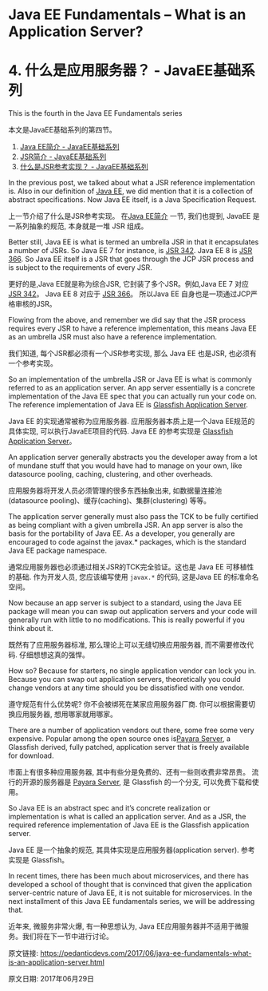 # Java EE Fundamentals – What is an Application Server?

# 4. 什么是应用服务器？ - JavaEE基础系列


This is the fourth in the Java EE Fundamentals series

本文是JavaEE基础系列的第四节。



1. [Java EE简介 - JavaEE基础系列](http://blog.csdn.net/renfufei/article/details/74073705)
2. [JSR简介 - JavaEE基础系列](http://blog.csdn.net/renfufei/article/details/74074616)
3. [什么是JSR参考实现？ - JavaEE基础系列](http://blog.csdn.net/renfufei/article/details/74094488)


In the previous post, we talked about what a JSR reference implementation is. Also in our definition of [Java EE](https://www.udemy.com/the-theory-and-practice-of-java-ee-for-java-software-developers/learn/v4/), we did mention that it is a collection of abstract specifications. Now Java EE itself, is a Java Specification Request.

上一节介绍了什么是JSR参考实现。 在[Java EE简介](http://blog.csdn.net/renfufei/article/details/74073705) 一节, 我们也提到, JavaEE 是一系列抽象的规范, 本身就是一堆 JSR 组成。


Better still, Java EE is what is termed an umbrella JSR in that it encapsulates a number of JSRs. So Java EE 7 for instance, is [JSR 342](https://www.jcp.org/en/jsr/detail?id=342). Java EE 8 is [JSR 366](https://www.jcp.org/en/jsr/detail?id=366). So Java EE itself is a JSR that goes through the JCP JSR process and is subject to the requirements of every JSR.

更好的是,Java EE就是称为综合JSR, 它封装了多个JSR。例如,Java EE 7 对应 [JSR 342](https://www.jcp.org/en/jsr/detail?id=342)。 Java EE 8 对应于 [JSR 366](https://www.jcp.org/en/jsr/detail?id=366)。 所以Java EE 自身也是一项通过JCP严格审核的JSR。


Flowing from the above, and remember we did say that the JSR process requires every JSR to have a reference implementation, this means Java EE as an umbrella JSR must also have a reference implementation.

我们知道, 每个JSR都必须有一个JSR参考实现, 那么 Java EE 也是JSR, 也必须有一个参考实现。


So an implementation of the umbrella JSR or Java EE is what is commonly referred to as an application server. An app server essentially is a concrete implementation of the Java EE spec that you can actually run your code on. The reference implementation of Java EE is [Glassfish Application Server](https://github.com/javaee/glassfish).

Java EE 的实现通常被称为应用服务器. 应用服务器本质上是一个Java EE规范的具体实现, 可以执行JavaEE项目的代码. Java EE 的参考实现是 [Glassfish Application Server](https://github.com/javaee/glassfish)。


An application server generally abstracts you the developer away from a lot of mundane stuff that you would have had to manage on your own, like datasource pooling, caching, clustering, and other overheads.

应用服务器将开发人员必须管理的很多东西抽象出来, 如数据量连接池(datasource pooling)、缓存(caching)、集群(clustering) 等等。


The application server generally must also pass the TCK to be fully certified as being compliant with a given umbrella JSR. An app server is also the basis for the portability of Java EE. As a developer, you generally are encouraged to code against the javax.* packages, which is the standard Java EE package namespace.

通常应用服务器也必须通过相关JSR的TCK完全验证。这也是 Java EE 可移植性的基础. 作为开发人员, 您应该编写使用 `javax.*` 的代码, 这是Java EE 的标准命名空间。



Now because an app server is subject to a standard, using the Java EE package will mean you can swap out application servers and your code will generally run with little to no modifications. This is really powerful if you think about it.

既然有了应用服务器标准, 那么理论上可以无缝切换应用服务器, 而不需要修改代码. 仔细想想这真的强悍。


How so? Because for starters, no single application vendor can lock you in. Because you can swap out application servers, theoretically you could change vendors at any time should you be dissatisfied with one vendor.

遵守规范有什么优势呢?  你不会被绑死在某家应用服务器厂商. 你可以根据需要切换应用服务器, 想用哪家就用哪家。


There are a number of application vendors out there, some free some very expensive. Popular among the open source ones is[Payara Server](http://payara.fish), a Glassfish derived, fully patched, application server that is freely available for download.

市面上有很多种应用服务器, 其中有些分是免费的、还有一些则收费非常昂贵。 流行的开源的服务器是 [Payara Server](http://payara.fish), 是 Glassfish 的一个分支, 可以免费下载和使用。


So Java EE is an abstract spec and it’s concrete realization or implementation is what is called an application server. And as a JSR, the required reference implementation of Java EE is the Glassfish application server.

Java EE 是一个抽象的规范, 其具体实现是应用服务器(application server). 参考实现是 Glassfish。


In recent times, there has been much about microservices, and there has developed a school of thought that is convinced that given the application server-centric nature of Java EE, it is not suitable for microservices. In the next installment of this Java EE fundamentals series, we will be addressing that.


近年来, 微服务非常火爆, 有一种思想认为, Java EE应用服务器并不适用于微服务。我们将在下一节中进行讨论。




原文链接: <https://pedanticdevs.com/2017/06/java-ee-fundamentals-what-is-an-application-server.html>

原文日期: 2017年06月29日

